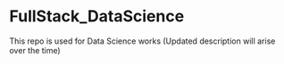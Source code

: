 # FullStack_DataScience
This repo is used for Data Science works (Updated description will arise over the time)
